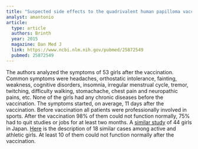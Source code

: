 ```yaml
---
title: "Suspected side effects to the quadrivalent human papilloma vaccine"
analyst: amantonio
article:
  type: article
  authors: Brinth
  year: 2015
  magazine: Dan Med J
  link: https://www.ncbi.nlm.nih.gov/pubmed/25872549
  pubmed: 25872549
---
```


The authors analyzed the symptoms of 53 girls after the vaccination. Common symptoms were headaches, orthostatic intolerance, fainting, weakness, cognitive disorders, insomnia, irregular menstrual cycle, tremor, twitching, difficulty walking, stomachache, chest pain and neuropathic pains, etc. None of the girls had any chronic diseases before the vaccination.
The symptoms started, on average, 11 days after the vaccination. Before vaccination all patients were professionally involved in sports. After the vaccination 98% of them could not function normally, 75% had to quit studies or jobs for at least two months.
A [similar study](https://www.ncbi.nlm.nih.gov/pubmed/25274229) of 44 girls in Japan.
[Here](https://www.ncbi.nlm.nih.gov/pmc/articles/PMC5406435) is the description of 18 similar cases among active and athletic girls. At least 10 of them could not function normally after the vaccination.
